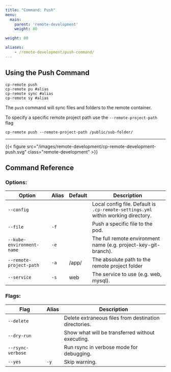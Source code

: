```yaml
---
title: "Command: Push"
menu:
  main:
    parent: 'remote-development'
    weight: 80

weight: 80

aliases:
    - /remote-development/push-command/
---
```

## Using the Push Command

```
cp-remote push
cp-remote pu #alias
cp-remote sync #alias
cp-remote sy #alias
```

The `push` command will sync files and folders to the remote container.

To specify a specific remote project path use the `--remote-project-path` flag
```
cp-remote push --remote-project-path /public/sub-folder/
```

***

{{< figure src="/images/remote-development/cp-remote-development-push.svg" class="remote-development" >}}

## Command Reference

### Options:

Option | Alias | Default | Description
-------|-------|---------|------------
`--config`                         |      |       | Local config file. Default is `.cp-remote-settings.yml` within working directory.
`--file`                           | `-f` |       | Push a specific file to the pod.
`--kube-environment-name`          | `-e` |       | The full remote environment name (e.g. project-key-git-branch).
`--remote-project-path`            | `-a` | /app/ | The absolute path to the remote project folder
`--service`                        | `-s` | web   | The service to use (e.g. web, mysql).

### Flags:

Flag | Alias | Description
-----|-------|------------
`--delete`        |      | Delete extraneous files from destination directories.
`--dry-run`       |      | Show what will be transferred without executing.
`--rsync-verbose` |      | Run rsync in verbose mode for debugging.
`--yes`           | `-y` | Skip warning.